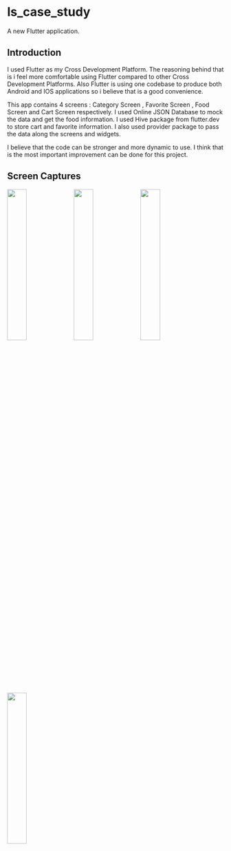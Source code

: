 # ls_case_study

A new Flutter application.

## Introduction

I used Flutter as my Cross Development Platform. The reasoning behind that is i feel more comfortable using Flutter compared to other Cross Development Platforms. Also Flutter is using one codebase to produce both Android and IOS applications so i believe that is a good convenience.

This app contains 4 screens : Category Screen , Favorite Screen , Food Screen and Cart Screen respectively. I used Online JSON Database to mock the data and get the food information. I used Hive package from flutter.dev to store cart and favorite information. I also used provider package to pass the data along the screens and widgets. 

I believe that the code can be stronger and more dynamic to use. I think that is the most important improvement can be done for this project.

## Screen Captures
<img src="https://user-images.githubusercontent.com/24297535/127185033-0f2d4e04-2e2b-4538-9d9e-6e6a71714489.png" width=30% height=30%>
<img src="https://user-images.githubusercontent.com/24297535/127185297-e98243a1-6289-4298-98af-62a2cf609d9f.png" width=30% height=30%>
<img src="https://user-images.githubusercontent.com/24297535/127185779-eaf4a7bb-a84d-40c6-ae73-f0d471699436.png" width=30% height=30%>
<img src="https://user-images.githubusercontent.com/24297535/127185306-415c7a33-297f-4e10-aeb0-7f8afbbad7a4.png" width=30% height=30%>

